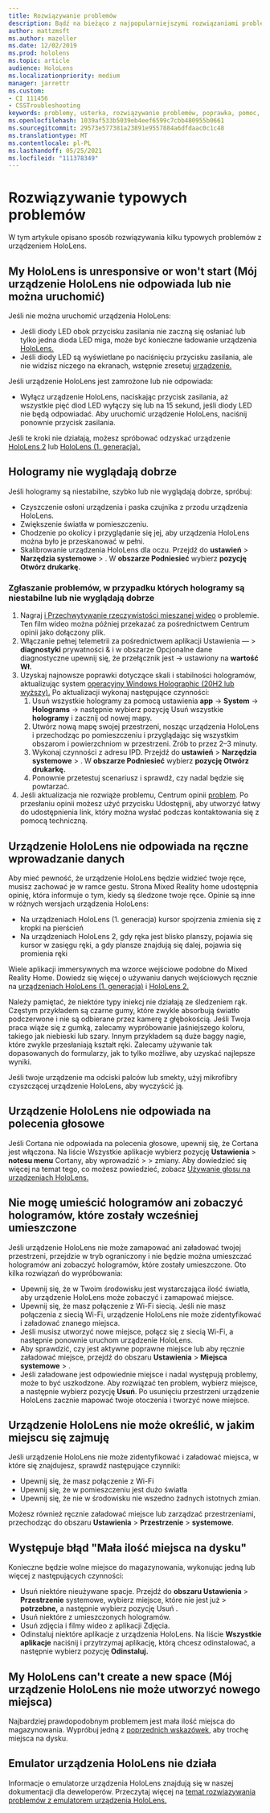 ```yaml
---
title: Rozwiązywanie problemów
description: Bądź na bieżąco z najpopularniejszymi rozwiązaniami problemów z urządzeniami HoloLens i technikami rozwiązywania problemów.
author: mattzmsft
ms.author: mazeller
ms.date: 12/02/2019
ms.prod: hololens
ms.topic: article
audience: HoloLens
ms.localizationpriority: medium
manager: jarrettr
ms.custom:
- CI 111456
- CSSTroubleshooting
keywords: problemy, usterka, rozwiązywanie problemów, poprawka, pomoc, obsługa techniczna, HoloLens
ms.openlocfilehash: 1039af533b5039eb4eef6599c7cbb480955b0661
ms.sourcegitcommit: 29573e577381a23891e9557884a6dfdaac0c1c48
ms.translationtype: MT
ms.contentlocale: pl-PL
ms.lasthandoff: 05/25/2021
ms.locfileid: "111378349"
---
```

# <a name="troubleshoot-common-issues"></a>Rozwiązywanie typowych problemów

W tym artykule opisano sposób rozwiązywania kilku typowych problemów z urządzeniem HoloLens.

## <a name="my-hololens-is-unresponsive-or-wont-start"></a>My HoloLens is unresponsive or won't start (Mój urządzenie HoloLens nie odpowiada lub nie można uruchomić)

Jeśli nie można uruchomić urządzenia HoloLens:

- Jeśli diody LED obok przycisku zasilania nie zaczną się osłaniać lub tylko jedna dioda LED miga, może być konieczne ładowanie urządzenia [HoloLens.](hololens-recovery.md#charge-the-device)
- Jeśli diody LED są wyświetlane po naciśnięciu przycisku zasilania, ale nie widzisz niczego na ekranach, wstępnie zresetuj [urządzenie.](hololens-recovery.md#hard-reset-procedure)

Jeśli urządzenie HoloLens jest zamrożone lub nie odpowiada:

- Wyłącz urządzenie HoloLens, naciskając przycisk zasilania, aż wszystkie pięć diod LED wyłączy się lub na 15 sekund, jeśli diody LED nie będą odpowiadać. Aby uruchomić urządzenie HoloLens, naciśnij ponownie przycisk zasilania.

Jeśli te kroki nie działają, możesz spróbować odzyskać urządzenie [HoloLens 2](hololens-recovery.md) lub [HoloLens (1. generacja).](hololens1-recovery.md)

## <a name="holograms-dont-look-good"></a>Hologramy nie wyglądają dobrze

Jeśli hologramy są niestabilne, szybko lub nie wyglądają dobrze, spróbuj:

- Czyszczenie osłoni urządzenia i paska czujnika z przodu urządzenia HoloLens.
- Zwiększenie światła w pomieszczeniu.
- Chodzenie po okolicy i przyglądanie się jej, aby urządzenia HoloLens można było je przeskanować w pełni.
- Skalibrowanie urządzenia HoloLens dla oczu. Przejdź do **ustawień**  >  **Narzędzia systemowe**  >  . W **obszarze Podniesieć** wybierz **pozycję Otwórz drukarkę.**
 
### <a name="reporting-issues-where-holograms-are-unstable-or-dont-look-right"></a>Zgłaszanie problemów, w przypadku których hologramy są niestabilne lub nie wyglądają dobrze
 
1. Nagraj [i Przechwytywanie rzeczywistości mieszanej wideo](holographic-photos-and-videos.md#capture-a-mixed-reality-video) o problemie. Ten film wideo można później przekazać za pośrednictwem Centrum opinii jako dołączony plik.  
1. Włączanie pełnej  telemetrii za pośrednictwem aplikacji Ustawienia — > **diagnostyki** prywatności & i w obszarze Opcjonalne dane diagnostyczne upewnij się, że przełącznik jest  ->   ustawiony na **wartość Wł.** 
1. Uzyskaj najnowsze poprawki dotyczące skali i stabilności hologramów, aktualizując system [operacyjny Windows Holographic (20H2 lub wyższy).](hololens-release-notes.md#windows-holographic-version-20h2) Po aktualizacji wykonaj następujące czynności:
    1. Usuń wszystkie hologramy za pomocą ustawienia **app** -> **System**  ->  **Holograms** -> następnie wybierz pozycję Usuń wszystkie **hologramy** i zacznij od nowej mapy.
    1. Utwórz nową mapę swojej przestrzeni, nosząc urządzenia HoloLens i przechodząc po pomieszczeniu i przyglądając się wszystkim obszarom i powierzchniom w przestrzeni. Zrób to przez 2–3 minuty.
    1. Wykonaj czynności z adresu IPD. Przejdź do **ustawień**  >  **Narzędzia systemowe**  >  . W **obszarze Podniesieć** wybierz **pozycję Otwórz drukarkę.**
    1. Ponownie przetestuj scenariusz i sprawdź, czy nadal będzie się powtarzać.
1. Jeśli aktualizacja nie rozwiąże problemu, Centrum opinii [problem](hololens-feedback.md). Po przesłaniu opinii możesz użyć  przycisku Udostępnij, aby utworzyć łatwy do udostępnienia link, który można wysłać podczas kontaktowania się z pomocą techniczną.

## <a name="hololens-doesnt-respond-to-hand-input"></a>Urządzenie HoloLens nie odpowiada na ręczne wprowadzanie danych

Aby mieć pewność, że urządzenie HoloLens będzie widzieć twoje ręce, musisz zachować je w ramce gestu.  Strona Mixed Reality home udostępnia opinię, która informuje o tym, kiedy są śledzone twoje ręce.  Opinie są inne w różnych wersjach urządzenia HoloLens:
- Na urządzeniach HoloLens (1. generacja) kursor spojrzenia zmienia się z kropki na pierścień
- Na urządzeniach HoloLens 2, gdy ręka jest blisko planszy, pojawia się kursor w zasięgu ręki, a gdy plansze znajdują się dalej, pojawia się promienia ręki

Wiele aplikacji immersywnych ma wzorce wejściowe podobne do Mixed Reality Home.  Dowiedz się więcej o używaniu danych wejściowych ręcznie na [urządzeniach HoloLens (1. generacja)](hololens1-basic-usage.md#use-hololens-with-your-hands) i [HoloLens 2.](hololens2-basic-usage.md#the-hand-tracking-frame)

Należy pamiętać, że niektóre typy iniekcj nie działają ze śledzeniem rąk.  Częstym przykładem są czarne gumy, które zwykle absorbują światło podczerwone i nie są odbierane przez kamerę z głębokością.  Jeśli Twoja praca wiąże się z gumką, zalecamy wypróbowanie jaśniejszego koloru, takiego jak niebieski lub szary.  Innym przykładem są duże baggy nagie, które zwykle przesłaniają kształt ręki. Zalecamy używanie tak dopasowanych do formularzy, jak to tylko możliwe, aby uzyskać najlepsze wyniki.

Jeśli twoje urządzenie ma odciski palców lub smekty, użyj mikrofibry czyszczącej urządzenie HoloLens, aby wyczyścić ją.

## <a name="hololens-doesnt-respond-to-my-voice-commands"></a>Urządzenie HoloLens nie odpowiada na polecenia głosowe

Jeśli Cortana nie odpowiada na polecenia głosowe, upewnij się, że Cortana jest włączona. Na liście Wszystkie aplikacje wybierz pozycję **Ustawienia**  >  **notesu menu** Cortany, aby wprowadzić  >    >   zmiany. Aby dowiedzieć się więcej na temat tego, co możesz powiedzieć, zobacz [Używanie głosu na urządzeniach HoloLens.](hololens-cortana.md)

## <a name="i-cant-place-holograms-or-see-holograms-that-i-previously-placed"></a>Nie mogę umieścić hologramów ani zobaczyć hologramów, które zostały wcześniej umieszczone

Jeśli urządzenie HoloLens nie może zamapować ani załadować twojej przestrzeni, przejdzie w tryb ograniczony i nie będzie można umieszczać hologramów ani zobaczyć hologramów, które zostały umieszczone. Oto kilka rozwiązań do wypróbowania:

- Upewnij się, że w Twoim środowisku jest wystarczająca ilość światła, aby urządzenie HoloLens może zobaczyć i zamapować miejsce.
- Upewnij się, że masz połączenie z Wi-Fi siecią. Jeśli nie masz połączenia z siecią Wi-Fi, urządzenie HoloLens nie może zidentyfikować i załadować znanego miejsca.
- Jeśli musisz utworzyć nowe miejsce, połącz się z siecią Wi-Fi, a następnie ponownie uruchom urządzenie HoloLens.
- Aby sprawdzić, czy jest aktywne poprawne miejsce lub aby ręcznie załadować miejsce, przejdź do obszaru **Ustawienia**  >  **Miejsca systemowe**  >  .
- Jeśli załadowane jest odpowiednie miejsce i nadal występują problemy, może to być uszkodzone. Aby rozwiązać ten problem, wybierz miejsce, a następnie wybierz pozycję **Usuń**. Po usunięciu przestrzeni urządzenie HoloLens zacznie mapować twoje otoczenia i tworzyć nowe miejsce.

## <a name="my-hololens-cant-tell-what-space-im-in"></a>Urządzenie HoloLens nie może określić, w jakim miejscu się zajmuję

Jeśli urządzenie HoloLens nie może zidentyfikować i załadować miejsca, w które się znajdujesz, sprawdź następujące czynniki:

- Upewnij się, że masz połączenie z Wi-Fi
- Upewnij się, że w pomieszczeniu jest dużo światła
- Upewnij się, że nie w środowisku nie wszedno żadnych istotnych zmian.

Możesz również ręcznie załadować miejsce lub zarządzać przestrzeniami, przechodząc do obszaru **Ustawienia**  >  **Przestrzenie**  >  **systemowe**.

## <a name="im-getting-a-low-disk-space-error"></a>Występuje błąd "Mała ilość miejsca na dysku"

Konieczne będzie wolne miejsce do magazynowania, wykonując jedną lub więcej z następujących czynności:

- Usuń niektóre nieużywane spacje. Przejdź do **obszaru Ustawienia**  >  **Przestrzenie** systemowe, wybierz miejsce, które nie jest już  >   **potrzebne,** a następnie wybierz pozycję Usuń .
- Usuń niektóre z umieszczonych hologramów.
- Usuń zdjęcia i filmy wideo z aplikacji Zdjęcia.
- Odinstaluj niektóre aplikacje z urządzenia HoloLens. Na liście **Wszystkie aplikacje** naciśnij i przytrzymaj aplikację, którą chcesz odinstalować, a następnie wybierz pozycję **Odinstaluj.**

## <a name="my-hololens-cant-create-a-new-space"></a>My HoloLens can't create a new space (Mój urządzenie HoloLens nie może utworzyć nowego miejsca)

Najbardziej prawdopodobnym problemem jest mała ilość miejsca do magazynowania. Wypróbuj jedną z [poprzednich wskazówek,](#im-getting-a-low-disk-space-error) aby trochę miejsca na dysku.

## <a name="the-hololens-emulator-isnt-working"></a>Emulator urządzenia HoloLens nie działa

Informacje o emulatorze urządzenia HoloLens znajdują się w naszej dokumentacji dla deweloperów.  Przeczytaj więcej na [temat rozwiązywania problemów z emulatorem urządzenia HoloLens.](https://docs.microsoft.com/windows/mixed-reality/using-the-hololens-emulator#troubleshooting)
